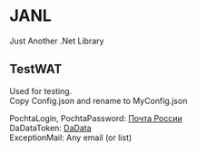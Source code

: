 # JANL
 Just Another .Net Library

## TestWAT
 Used for testing.  
 Copy Config.json and rename to MyConfig.json
  
 PochtaLogin,  PochtaPassword: [Почта России](https://tracking.pochta.ru/)  
 DaDataToken: [DaData](https://dadata.ru/)  
 ExceptionMail: Any email (or list)
